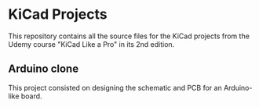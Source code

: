 # KiCad Projects
This repository contains all the source files for the KiCad projects from the Udemy course "KiCad Like a Pro" in its 2nd edition.

## Arduino clone
This project consisted on designing the schematic and PCB for an Arduino-like board.
